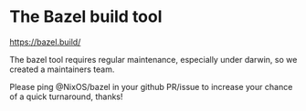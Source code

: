 # The Bazel build tool

https://bazel.build/

The bazel tool requires regular maintenance, especially under darwin, so we created a maintainers team.

Please ping @NixOS/bazel in your github PR/issue to increase your chance of a quick turnaround, thanks!

